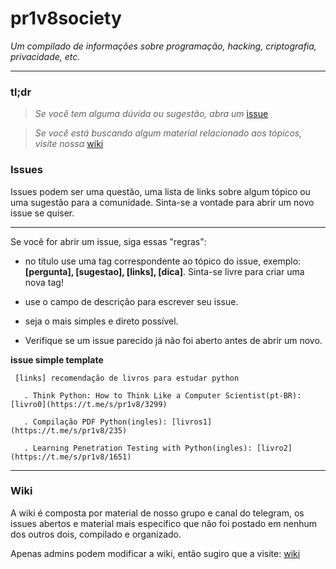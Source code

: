 # pr1v8society

_Um compilado de informações sobre programação, hacking, criptografia, privacidade, etc._

----

### tl;dr

  > *Se você tem alguma dúvida ou sugestão, abra um* [issue](https://github.com/0xpr1v8/pr1v8society/issues)
 
  > *Se você está buscando algum material relacionado aos tópicos, visite nossa* [wiki](https://github.com/0xpr1v8/pr1v8society/wiki)


### Issues

  Issues podem ser uma questão, uma lista de links sobre algum tópico ou uma sugestão para a comunidade. Sinta-se a vontade para abrir um novo issue se quiser.

---


  Se você for abrir um issue, siga essas "regras":

  * no título use uma tag correspondente ao tópico do issue, exemplo: **[pergunta], [sugestao], [links], [dica]**. Sinta-se livre para criar uma nova tag!

  * use o campo de descrição para escrever seu issue.
  
  * seja o mais simples e direto possível.
  
  * Verifique se um issue parecido já não foi aberto antes de abrir um novo.

  **issue simple template**
 
     [links] recomendação de livros para estudar python
   
       . Think Python: How to Think Like a Computer Scientist(pt-BR): [livro0](https://t.me/s/pr1v8/3299)

       . Compilação PDF Python(ingles): [livros1](https://t.me/s/pr1v8/235)

       . Learning Penetration Testing with Python(ingles): [livro2](https://t.me/s/pr1v8/1651)


 ----
 
 ### Wiki
 
   A wiki é composta por material de nosso grupo e canal do telegram, os issues abertos e material mais específico que não foi postado em nenhum dos outros dois, compilado e organizado.

   Apenas admins podem modificar a wiki, então sugiro que a visite: [wiki](https://github.com/0xpr1v8/pr1v8society/wiki)
